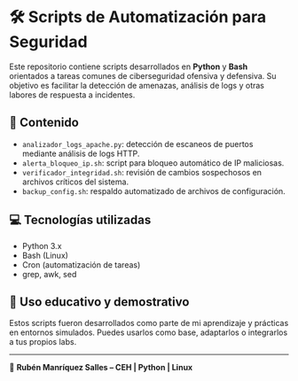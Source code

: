 # 🛠️ Scripts de Automatización para Seguridad

Este repositorio contiene scripts desarrollados en **Python** y **Bash** orientados a tareas comunes de ciberseguridad ofensiva y defensiva. Su objetivo es facilitar la detección de amenazas, análisis de logs y otras labores de respuesta a incidentes.

## 🔹 Contenido

- `analizador_logs_apache.py`: detección de escaneos de puertos mediante análisis de logs HTTP.
- `alerta_bloqueo_ip.sh`: script para bloqueo automático de IP maliciosas.
- `verificador_integridad.sh`: revisión de cambios sospechosos en archivos críticos del sistema.
- `backup_config.sh`: respaldo automatizado de archivos de configuración.

## 💻 Tecnologías utilizadas

- Python 3.x
- Bash (Linux)
- Cron (automatización de tareas)
- grep, awk, sed

## 📌 Uso educativo y demostrativo

Estos scripts fueron desarrollados como parte de mi aprendizaje y prácticas en entornos simulados. Puedes usarlos como base, adaptarlos o integrarlos a tus propios labs.

---

🔐 **Rubén Manríquez Salles – CEH | Python | Linux**
